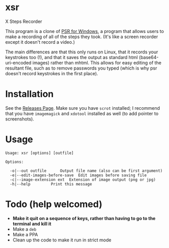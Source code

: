 # xsr
X Steps Recorder

This program is a clone of [PSR for Windows](https://blogs.msdn.microsoft.com/patricka/2010/01/04/using-the-secret-windows-7-problem-steps-recorder-to-create-step-by-step-screenshot-documents/), a program that allows users to make a recording of all of the steps they took. (It's like a screen recorder except it doesn't record a video.)

The main differences are that this only runs on Linux, that it records your keystrokes too (!), and that it saves the output as standard html (base64-uri-encoded images) rather than mhtml. This allows for easy editing of the resultant file, such as to remove passwords you typed (which is why psr doesn't record keystrokes in the first place).

# Installation

See the [Releases Page](https://github.com/nonnymoose/xsr/releases).
Make sure you have `scrot` installed; I recommend that you have `imagemagick` and `xdotool` installed as well (to add pointer to screenshots).

# Usage

```
Usage: xsr [options] [outfile]

Options:

  -o|--out outfile		Output file name (also can be first argument)
  -e|--edit-images-before-save	Edit images before saving file
  -c|--image-extension ext	Extension of image output (png or jpg)
  -h|--help			Print this message
```

# Todo (help welcomed)

 - **Make it quit on a sequence of keys, rather than having to go to the terminal and kill it**
 - Make a `deb`
 - Make a PPA
 - Clean up the code to make it run in strict mode
